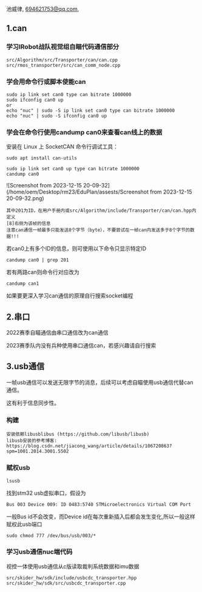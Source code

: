 池威律, 694621753@qq.com, 

## 1.can

### 学习IRobot战队视觉组自瞄代码通信部分

``` 
src/Algorithm/src/Transporter/can/can.cpp
src/rmos_transporter/src/can_comm_node.cpp
```



### 学会用命令行或脚本使能can

``` 
sudo ip link set can0 type can bitrate 1000000
sudo ifconfig can0 up
or
echo "nuc" | sudo -S ip link set can0 type can bitrate 1000000
echo "nuc" | sudo -S ifconfig can0 up
```



### 学会在命令行使用candump can0来查看can线上的数据

安装在 Linux 上 SocketCAN 命令行调试工具：

``` 
sudo apt install can-utils
```

``` 
sudo ip link set can0 up type can bitrate 1000000
candump can0
```

![Screenshot from 2023-12-15 20-09-32](/home/oem/Desktop/rm23/EduPlan/assests/Screenshot from 2023-12-15 20-09-32.png)

``` 
其中201为ID，在用户手册内或src/Algorithm/include/Transporter/can/can.hpp内定义
[8]右侧为该帧的信息
注意can通信一帧最多只能发送8个字节（byte），不要尝试在一帧can内发送多于8个字节的数据!!!
```

若can0上有多个ID的信息，则可使用以下命令只显示特定ID

``` 
candump can0 | grep 201
```



若有两路can则命令行对应改为

``` 
candump can1
```



如果要更深入学习can通信的原理自行搜索socket编程



## 2.串口

2022赛季自瞄通信由串口通信改为can通信

2023赛季队内没有兵种使用串口通信can，若感兴趣请自行搜索



## 3.usb通信

一帧usb通信可以发送无限字节的消息，后续可以考虑自瞄使用usb通信代替can通信。

这有利于信息同步性。



### 构建

``` 
安装依赖libusblibus (https://github.com/libusb/libusb)
libusb安装的参考博客: https://blog.csdn.net/jiacong_wang/article/details/106720863?spm=1001.2014.3001.5502
```



### 赋权usb

``` 
lsusb
```

找到stm32 usb虚拟串口，假设为

``` 
Bus 003 Device 009: ID 0483:5740 STMicroelectronics Virtual COM Port
```

一般Bus id不会改变，而Device id在每次重新插入后都会发生变化,所以一般这样赋权此usb端口

```
sudo chmod 777 /dev/bus/usb/003/*
```



### 学习usb通信nuc端代码

视控一体使用usb通信从c版读取裁判系统数据和imu数据

``` 
src/skider_hw/sdk/include/usbcdc_transporter.hpp
src/skider_hw/sdk/src/usbcdc_transporter.cpp
```

